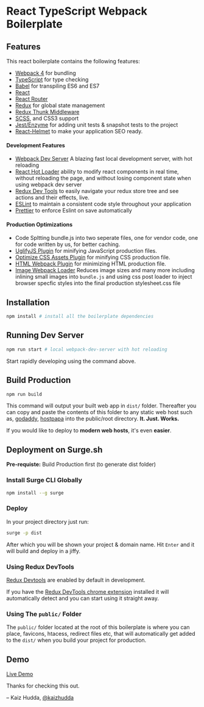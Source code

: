 # React TypeScript Webpack Boilerplate

## Features

This react boilerplate contains the following features:

- [Webpack 4](http://webpack.github.io) for bundling
- [TypeScript](https://www.typescriptlang.org/) for type checking
- [Babel](http://babeljs.io) for transpiling ES6 and ES7
- [React](https://github.com/facebook/react)
- [React Router](https://github.com/rackt/react-router)
- [Redux](https://github.com/rackt/redux) for global state management
- [Redux Thunk Middleware](https://github.com/reduxjs/redux-thunk)
- [SCSS](https://sass-lang.com/), and CSS3 support
- [Jest/Enzyme](https://jestjs.io/) for adding unit tests & snapshot tests to the project
- [React-Helmet](https://github.com/nfl/react-helmet) to make your application SEO ready.

#### Development Features

- [Webpack Dev Server](https://webpack.js.org/configuration/dev-server/) A blazing fast local development server, with hot reloading
- [React Hot Loader](https://github.com/gaearon/react-hot-loader) ability to modify react components in real time, without reloading the page, and without losing component state when using webpack dev server
- [Redux Dev Tools](https://github.com/gaearon/redux-devtools) to easily navigate your redux store tree and see actions and their effects, live.
- [ESLint](http://eslint.org) to maintain a consistent code style throughout your application
- [Prettier](http://eslint.org) to enforce Eslint on save automatically

#### Production Optimizations

- Code Spltting bundle.js into two seperate files, one for vendor code, one for code written by us, for better caching.
- [UglifyJS Plugin](https://github.com/webpack-contrib/uglifyjs-webpack-plugin) for minifying JavaScript production files.
- [Optimize CSS Assets Plugin](https://github.com/NMFR/optimize-css-assets-webpack-plugin) for minifying CSS production file.
- [HTML Webpack Plugin](https://github.com/jantimon/html-webpack-plugin) for minimizing HTML production file.
- [Image Webpack Loader](https://github.com/jantimon/html-webpack-plugin) Reduces image sizes
  and many more including inlining small images into `bundle.js`
  and using css post loader to inject browser specfic styles into the final production stylesheet.css file

## Installation

```bash
npm install # install all the boilerplate dependencies
```

## Running Dev Server

```bash
npm run start # local webpack-dev-server with hot reloading
```

Start rapidly developing using the command above.

## Build Production

```bash
npm run build
```

This command will output your built web app in `dist/` folder. Thereafter you can copy and paste the contents of this folder to any static web host such as, [godaddy](https://godaddy.com), [hostpapa](https://hostpapa.com) into the public/root directory.
**It. Just. Works.**

If you would like to deploy to **modern web hosts**, it's even **easier**.

## Deployment on Surge.sh

**Pre-requiste:** Build Production first (to generate dist folder)

### Install Surge CLI Globally

```bash
npm install --g surge
```

### Deploy

In your project directory just run:

```bash
surge -p dist
```

After which you will be shown your project & domain name.
Hit `Enter` and it will build and deploy in a jiffy.

### Using Redux DevTools

[Redux Devtools](https://github.com/gaearon/redux-devtools) are enabled by default in development.

If you have the [Redux DevTools chrome extension](https://chrome.google.com/webstore/detail/redux-devtools/lmhkpmbekcpmknklioeibfkpmmfibljd) installed it will automatically detect and you can start using it straight away.

### Using The `public/` Folder

The `public/` folder located at the root of this boilerplate is where you can place, favicons, htacess, redirect files etc, that will automatically get added to the `dist/` when you build your project for production.

## Demo

[Live Demo](skillful-desk.surge.sh)

<!-- A demonstration of this app can be seen [running on surge](http://boilerplate-redux.surge.sh) -->

Thanks for checking this out.

– Kaiz Hudda, [@kaizhudda](https://twitter.com/kaizhudda)
